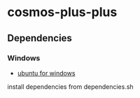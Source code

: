 # cosmos-plus-plus

## Dependencies
### Windows
* [ubuntu for windows](https://ubuntu.com/tutorials/install-ubuntu-on-wsl2-on-windows-10#1-overview)

install dependencies from dependencies.sh
